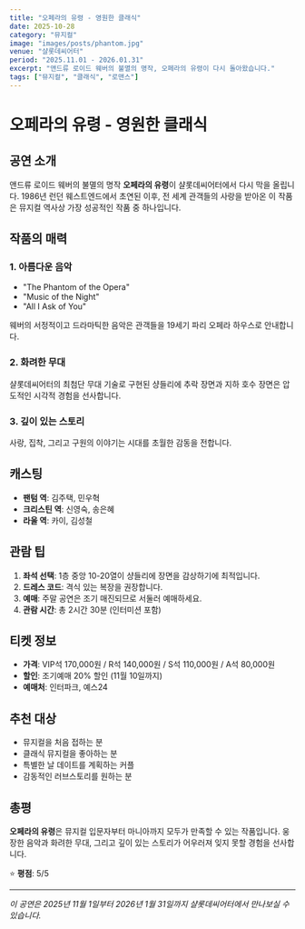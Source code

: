 ```yaml
---
title: "오페라의 유령 - 영원한 클래식"
date: 2025-10-28
category: "뮤지컬"
image: "images/posts/phantom.jpg"
venue: "샬롯데씨어터"
period: "2025.11.01 - 2026.01.31"
excerpt: "앤드류 로이드 웨버의 불멸의 명작, 오페라의 유령이 다시 돌아왔습니다."
tags: ["뮤지컬", "클래식", "로맨스"]
---
```


# 오페라의 유령 - 영원한 클래식

## 공연 소개

앤드류 로이드 웨버의 불멸의 명작 **오페라의 유령**이 샬롯데씨어터에서 다시 막을 올립니다. 1986년 런던 웨스트엔드에서 초연된 이후, 전 세계 관객들의 사랑을 받아온 이 작품은 뮤지컬 역사상 가장 성공적인 작품 중 하나입니다.

## 작품의 매력

### 1. 아름다운 음악
- "The Phantom of the Opera"
- "Music of the Night"
- "All I Ask of You"

웨버의 서정적이고 드라마틱한 음악은 관객들을 19세기 파리 오페라 하우스로 안내합니다.

### 2. 화려한 무대
샬롯데씨어터의 최첨단 무대 기술로 구현된 샹들리에 추락 장면과 지하 호수 장면은 압도적인 시각적 경험을 선사합니다.

### 3. 깊이 있는 스토리
사랑, 집착, 그리고 구원의 이야기는 시대를 초월한 감동을 전합니다.

## 캐스팅

- **팬텀 역**: 김주택, 민우혁
- **크리스틴 역**: 신영숙, 송은혜
- **라울 역**: 카이, 김성철

## 관람 팁

1. **좌석 선택**: 1층 중앙 10-20열이 샹들리에 장면을 감상하기에 최적입니다.
2. **드레스 코드**: 격식 있는 복장을 권장합니다.
3. **예매**: 주말 공연은 조기 매진되므로 서둘러 예매하세요.
4. **관람 시간**: 총 2시간 30분 (인터미션 포함)

## 티켓 정보

- **가격**: VIP석 170,000원 / R석 140,000원 / S석 110,000원 / A석 80,000원
- **할인**: 조기예매 20% 할인 (11월 10일까지)
- **예매처**: 인터파크, 예스24

## 추천 대상

- 뮤지컬을 처음 접하는 분
- 클래식 뮤지컬을 좋아하는 분
- 특별한 날 데이트를 계획하는 커플
- 감동적인 러브스토리를 원하는 분

## 총평

**오페라의 유령**은 뮤지컬 입문자부터 마니아까지 모두가 만족할 수 있는 작품입니다. 웅장한 음악과 화려한 무대, 그리고 깊이 있는 스토리가 어우러져 잊지 못할 경험을 선사합니다.

⭐️ **평점**: 5/5

---

*이 공연은 2025년 11월 1일부터 2026년 1월 31일까지 샬롯데씨어터에서 만나보실 수 있습니다.*

